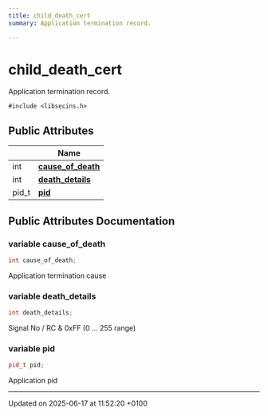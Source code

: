 ```yaml
---
title: child_death_cert
summary: Application termination record. 

---
```


# child_death_cert



Application termination record. 


`#include <libsecins.h>`

## Public Attributes

|                | Name           |
| -------------- | -------------- |
| int | **[cause_of_death](structchild__death__cert.md#variable-cause-of-death)**  |
| int | **[death_details](structchild__death__cert.md#variable-death-details)**  |
| pid_t | **[pid](structchild__death__cert.md#variable-pid)**  |

## Public Attributes Documentation

### variable cause_of_death

```cpp
int cause_of_death;
```


Application termination cause 


### variable death_details

```cpp
int death_details;
```


Signal No / RC & 0xFF (0 ... 255 range) 


### variable pid

```cpp
pid_t pid;
```


Application pid 


-------------------------------

Updated on 2025-06-17 at 11:52:20 +0100